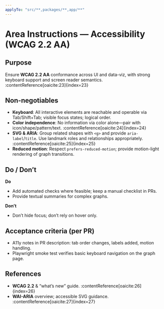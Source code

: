 ```yaml
---
applyTo: "src/**,packages/**,app/**"
---
```


# Area Instructions — Accessibility (WCAG 2.2 AA)

## Purpose
Ensure **WCAG 2.2 AA** conformance across UI and data-viz, with strong keyboard support and screen reader semantics. :contentReference[oaicite:23]{index=23}

## Non-negotiables
- **Keyboard**: All interactive elements are reachable and operable via Tab/Shift+Tab; visible focus states; logical order.
- **Color independence**: No information via color alone—pair with icon/shape/pattern/text. :contentReference[oaicite:24]{index=24}
- **SVG & ARIA**: Group related shapes with `<g>` and provide `aria-label`/`title`. Use landmark roles and relationships appropriately. :contentReference[oaicite:25]{index=25}
- **Reduced motion**: Respect `prefers-reduced-motion`; provide motion-light rendering of graph transitions.

## Do / Don’t
**Do**
- Add automated checks where feasible; keep a manual checklist in PRs.
- Provide textual summaries for complex graphs.

**Don’t**
- Don’t hide focus; don’t rely on hover only.

## Acceptance criteria (per PR)
- A11y notes in PR description: tab order changes, labels added, motion handling.
- Playwright smoke test verifies basic keyboard navigation on the graph page.

## References
- **WCAG 2.2** & “what’s new” guide. :contentReference[oaicite:26]{index=26}
- **WAI-ARIA** overview; accessible SVG guidance. :contentReference[oaicite:27]{index=27}
